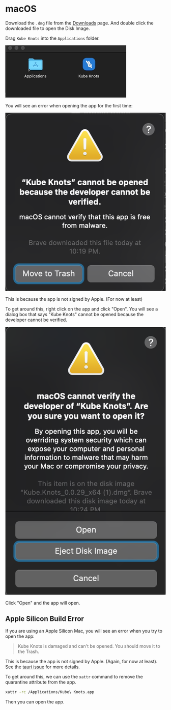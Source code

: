 # macOS

Download the `.dmg` file from the [Downloads](/downloads) page. And double click the downloaded file to open the Disk Image.

Drag `Kube Knots` into the `Applications` folder.

![Install App](./img/macos-install-app.gif)

You will see an error when opening the app for the first time:

![App First Open Error](./img/macos-first-open-error.png)

This is because the app is not signed by Apple. (For now at least)

To get around this, right click on the app and click "Open". You will see a dialog box that says "Kube Knots" cannot be opened because the developer cannot be verified.

![App Open Warning](./img/macos-second-open-warning.png)

Click "Open" and the app will open.

## Apple Silicon Build Error

If you are using an Apple Silicon Mac, you will see an error when you try to open the app:

> Kube Knots is damaged and can't be opened. You should move it to the Trash.

This is because the app is not signed by Apple. (Again, for now at least). See the [tauri issue](https://github.com/tauri-apps/tauri/issues/5778) for more details.

To get around this, we can use the `xattr` command to remove the quarantine attribute from the app.

```bash
xattr -rc /Applications/Kube\ Knots.app
```

Then you can open the app.
